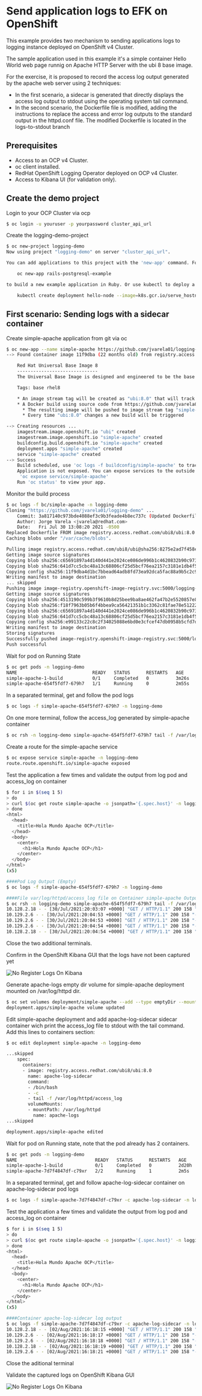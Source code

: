 # Send application logs to EFK on OpenShift

This example provides two mechanism to sending applications logs to logging instance deployed on OpenShift v4 Cluster.

The sample application used in this example it's a simple container Hello World web page runnig on Apache HTTP Server with the ubi 8 base image.

For the exercise, it is proposed to record the access log output generated by the apache web server using 2 techniques:

- In the first scenario, a sidecar is generated that directly displays the access log output to stdout using the operating system tail command.
- In the second scenario, the Dockerfile file is modified, adding the instructions to replace the access and error log outputs to the standard output in the httpd.conf file. The modified Dockerfile is located in the logs-to-stdout branch

## Prerequisites

- Access to an OCP v4 Cluster.
- oc client installed.
- RedHat OpenShift Logging Operator deployed on OCP v4 Cluster.
- Access to Kibana UI (for validation only).

## Create the demo project

Login to your OCP Cluster via ocp

```bash
$ oc login -u youruser -p yourpassword cluster_api_url
```

Create the logging-demo-project

```bash
$ oc new-project logging-demo
Now using project "logging-demo" on server "cluster_api_url".

You can add applications to this project with the 'new-app' command. For example, try:

    oc new-app rails-postgresql-example

to build a new example application in Ruby. Or use kubectl to deploy a simple Kubernetes application:

    kubectl create deployment hello-node --image=k8s.gcr.io/serve_hostname
```

## First scenario: Sending logs with a sidecar container

Create simple-apache application from git via oc

```bash
$ oc new-app --name simple-apache https://github.com/jvarela01/logging-demo --strategy=docker -n logging-demo
--> Found container image 11f9dba (22 months old) from registry.access.redhat.com for "registry.access.redhat.com/ubi8/ubi:8.0"

    Red Hat Universal Base Image 8 
    ------------------------------ 
    The Universal Base Image is designed and engineered to be the base layer for all of your containerized applications, middleware and utilities. This base image is freely redistributable, but Red Hat only supports Red Hat technologies through subscriptions for Red Hat products. This image is maintained by Red Hat and updated regularly.

    Tags: base rhel8

    * An image stream tag will be created as "ubi:8.0" that will track the source image
    * A Docker build using source code from https://github.com/jvarela01/logging-demo will be created
      * The resulting image will be pushed to image stream tag "simple-apache:latest"
      * Every time "ubi:8.0" changes a new build will be triggered

--> Creating resources ...
    imagestream.image.openshift.io "ubi" created
    imagestream.image.openshift.io "simple-apache" created
    buildconfig.build.openshift.io "simple-apache" created
    deployment.apps "simple-apache" created
    service "simple-apache" created
--> Success
    Build scheduled, use 'oc logs -f buildconfig/simple-apache' to track its progress.
    Application is not exposed. You can expose services to the outside world by executing one or more of the commands below:
     'oc expose service/simple-apache' 
    Run 'oc status' to view your app.
```

Monitor the build process

```bash
$ oc logs -f bc/simple-apache -n logging-demo
Cloning "https://github.com/jvarela01/logging-demo" ...
	Commit:	3a817140c973bde4088ef3c9b3feade4b8ec737c (Updated Dockerfile)
	Author:	Jorge Varela <jvarela@redhat.com>
	Date:	Fri Jul 30 13:08:20 2021 -0500
Replaced Dockerfile FROM image registry.access.redhat.com/ubi8/ubi:8.0
Caching blobs under "/var/cache/blobs".

Pulling image registry.access.redhat.com/ubi8/ubi@sha256:8275e2ad7f458e329bdc8c0e7543cff1729998fe515a281d49638246de8e39ee ...
Getting image source signatures
Copying blob sha256:c65691897a4d140d441e2024ce086de996b1c4620832b90c973db81329577274
Copying blob sha256:641d7cc5cbc48a13c68806cf25d5bcf76ea2157c3181e1db4f5d0edae34954ac
Copying config sha256:11f9dba4d1bc7bbead64adb8fd73ea92dca5fac88a9b5c2c9796abcf2e97846d
Writing manifest to image destination
... skipped
Pushing image image-registry.openshift-image-registry.svc:5000/logging-demo/simple-apache:latest ...
Getting image source signatures
Copying blob sha256:4513190c599b3f9610b8d25bee9ba8ae462fa47b2e5520857e840fc39cdcdf99
Copying blob sha256:f18f7963b05b6f4bbea9ca56421351b1c3362c81fae78e51222aba7ee5b9445a
Copying blob sha256:c65691897a4d140d441e2024ce086de996b1c4620832b90c973db81329577274
Copying blob sha256:641d7cc5cbc48a13c68806cf25d5bcf76ea2157c3181e1db4f5d0edae34954ac
Copying config sha256:e99133c22c8c2f34025088e6bd0e3cfcef47db0958b5cfd7d7a6127e3ab85ea9
Writing manifest to image destination
Storing signatures
Successfully pushed image-registry.openshift-image-registry.svc:5000/logging-demo/simple-apache@sha256:a0ce38cd4d0581a3061a2033d908aea4377e561a849c3e7b75c8a2b89cc279de
Push successful
```

Wait for pod on Running State

```bash
$ oc get pods -n logging-demo
NAME                            READY   STATUS      RESTARTS   AGE
simple-apache-1-build           0/1     Completed   0          3m26s
simple-apache-654f5fdf7-679h7   1/1     Running     0          2m55s
```

In a separated terminal, get and follow the pod logs

```bash
$ oc logs -f simple-apache-654f5fdf7-679h7 -n logging-demo
```

On one more terminal, follow the access_log generated by simple-apache container
```bash
$ oc rsh -n logging-demo simple-apache-654f5fdf7-679h7 tail -f /var/log/httpd/access_log
```

Create a route for the simple-apache service

```bash
$ oc expose service simple-apache -n logging-demo
route.route.openshift.io/simple-apache exposed
```

Test the application a few times and validate the output from log pod and access_log on container

```bash
$ for i in $(seq 1 5)
> do
> curl $(oc get route simple-apache -o jsonpath='{.spec.host}' -n logging-demo)
> done
<html>
  <head>
    <title>Hola Mundo Apache OCP</title>
  </head>
  <body>
    <center>
      <h1>Hola Mundo Apache OCP</h1>
    </center>
  </body>
</html>
(x5)

####Pod Log Output (Empty)
$ oc logs -f simple-apache-654f5fdf7-679h7 -n logging-demo

####File var/log/httpd/access_log file on Container simple-apache Output
$ oc rsh -n logging-demo simple-apache-654f5fdf7-679h7 tail -f /var/log/httpd/access_log
10.128.2.18 - - [30/Jul/2021:20:03:07 +0000] "GET / HTTP/1.1" 200 158 "-" "curl/7.76.1"
10.129.2.6 - - [30/Jul/2021:20:04:53 +0000] "GET / HTTP/1.1" 200 158 "-" "curl/7.76.1"
10.129.2.6 - - [30/Jul/2021:20:04:53 +0000] "GET / HTTP/1.1" 200 158 "-" "curl/7.76.1"
10.129.2.6 - - [30/Jul/2021:20:04:54 +0000] "GET / HTTP/1.1" 200 158 "-" "curl/7.76.1"
10.128.2.18 - - [30/Jul/2021:20:04:54 +0000] "GET / HTTP/1.1" 200 158 "-" "curl/7.76.1"
```

Close the two additional terminals.

Confirm in the OpenShift Kibana GUI that the logs have not been captured yet

![No Register Logs On Kibana](https://raw.githubusercontent.com/jvarela01/logging-demo/main/images/kibana-no-logs.png)

Generate apache-logs empty dir volume for simple-apache deployment mounted on /var/log/httpd dir.

```bash
$ oc set volumes deployment/simple-apache --add --type emptyDir --mount-path /var/log/httpd --name apache-logs -n logging-demo
deployment.apps/simple-apache volume updated
```

Edit simple-apache deployment and add apache-log-sidecar sidecar container wich print the access_log file to stdout with the tail command. Add this lines to containers section:


```bash
$ oc edit deployment simple-apache -n logging-demo

...skipped
    spec:
      containers:
      - image: registry.access.redhat.com/ubi8/ubi:8.0
        name: apache-log-sidecar
        command:
        - /bin/bash
        - -c
        - tail -f /var/log/httpd/access_log
        volumeMounts:
        - mountPath: /var/log/httpd
          name: apache-logs
...skipped

deployment.apps/simple-apache edited
```

Wait for pod on Running state, note that the pod already has 2 containers.

```bash
$ oc get pods -n logging-demo
NAME                             READY   STATUS      RESTARTS   AGE
simple-apache-1-build            0/1     Completed   0          2d20h
simple-apache-7d7f4847df-c79xr   2/2     Running     1          2m5s
```

In a separated terminal, get and follow apache-log-sidecar container on apache-log-sidecar pod logs

```bash
$ oc logs -f simple-apache-7d7f4847df-c79xr -c apache-log-sidecar -n logging-demo
```

Test the application a few times and validate the output from log pod and access_log on container

```bash
$ for i in $(seq 1 5)
> do
> curl $(oc get route simple-apache -o jsonpath='{.spec.host}' -n logging-demo)
> done
<html>
  <head>
    <title>Hola Mundo Apache OCP</title>
  </head>
  <body>
    <center>
      <h1>Hola Mundo Apache OCP</h1>
    </center>
  </body>
</html>
(x5)

####Container apache-log-sidecar log output
$ oc logs -f simple-apache-7d7f4847df-c79xr -c apache-log-sidecar -n logging-demo
10.128.2.18 - - [02/Aug/2021:16:18:15 +0000] "GET / HTTP/1.1" 200 158 "-" "curl/7.76.1"
10.129.2.6 - - [02/Aug/2021:16:18:17 +0000] "GET / HTTP/1.1" 200 158 "-" "curl/7.76.1"
10.129.2.6 - - [02/Aug/2021:16:18:18 +0000] "GET / HTTP/1.1" 200 158 "-" "curl/7.76.1"
10.128.2.18 - - [02/Aug/2021:16:18:19 +0000] "GET / HTTP/1.1" 200 158 "-" "curl/7.76.1"
10.129.2.6 - - [02/Aug/2021:16:18:21 +0000] "GET / HTTP/1.1" 200 158 "-" "curl/7.76.1"
```

Close the aditional terminal

Validate the captured logs on OpenShift Kibana GUI

![No Register Logs On Kibana](https://raw.githubusercontent.com/jvarela01/logging-demo/main/images/kibana-sidecar.png)